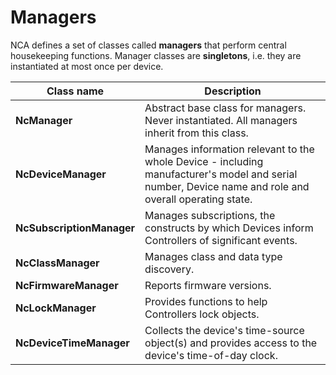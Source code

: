 # Managers

NCA defines a set of classes called **managers** that perform central housekeeping functions. Manager classes are **singletons**, i.e. they are instantiated at most once per device.

| **Class name** | **Description** |
| --- | --- |
| **NcManager** | Abstract base class for managers. Never instantiated. All managers inherit from this class. |
| **NcDeviceManager** | Manages information relevant to the whole Device - including manufacturer's model and serial number, Device name and role and overall operating state. |
| **NcSubscriptionManager** | Manages subscriptions, the constructs by which Devices inform Controllers of significant events. |
| **NcClassManager** | Manages class and data type discovery. |
| **NcFirmwareManager** | Reports firmware versions. |
| **NcLockManager** | Provides functions to help Controllers lock objects. |
| **NcDeviceTimeManager** | Collects the device's time-source object(s) and provides access to the device's time-of-day clock. |
